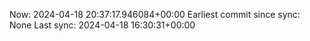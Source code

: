Now: 2024-04-18 20:37:17.946084+00:00 Earliest commit since sync: None Last sync: 2024-04-18 16:30:31+00:00
